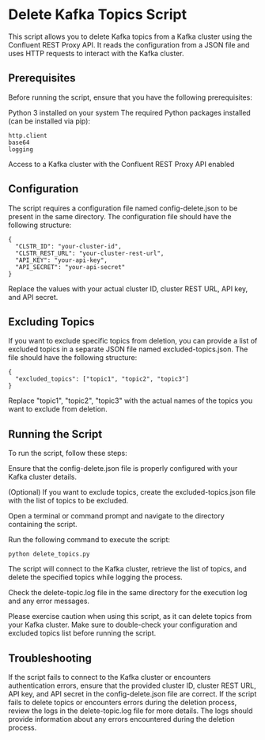 # Delete Kafka Topics Script
This script allows you to delete Kafka topics from a Kafka cluster using the Confluent REST Proxy API. It reads the configuration from a JSON file and uses HTTP requests to interact with the Kafka cluster.

## Prerequisites
Before running the script, ensure that you have the following prerequisites:

Python 3 installed on your system
The required Python packages installed (can be installed via pip):
```
http.client
base64
logging
```
Access to a Kafka cluster with the Confluent REST Proxy API enabled
## Configuration
The script requires a configuration file named config-delete.json to be present in the same directory. The configuration file should have the following structure:
```
{
  "CLSTR_ID": "your-cluster-id",
  "CLSTR_REST_URL": "your-cluster-rest-url",
  "API_KEY": "your-api-key",
  "API_SECRET": "your-api-secret"
}
```
Replace the values with your actual cluster ID, cluster REST URL, API key, and API secret.

## Excluding Topics
If you want to exclude specific topics from deletion, you can provide a list of excluded topics in a separate JSON file named excluded-topics.json. The file should have the following structure:

```
{
  "excluded_topics": ["topic1", "topic2", "topic3"]
}
```
Replace "topic1", "topic2", "topic3" with the actual names of the topics you want to exclude from deletion.

## Running the Script
To run the script, follow these steps:

Ensure that the config-delete.json file is properly configured with your Kafka cluster details.

(Optional) If you want to exclude topics, create the excluded-topics.json file with the list of topics to be excluded.

Open a terminal or command prompt and navigate to the directory containing the script.

Run the following command to execute the script:
```
python delete_topics.py
```
The script will connect to the Kafka cluster, retrieve the list of topics, and delete the specified topics while logging the process.

Check the delete-topic.log file in the same directory for the execution log and any error messages.

Please exercise caution when using this script, as it can delete topics from your Kafka cluster. Make sure to double-check your configuration and excluded topics list before running the script.


## Troubleshooting
If the script fails to connect to the Kafka cluster or encounters authentication errors, ensure that the provided cluster ID, cluster REST URL, API key, and API secret in the config-delete.json file are correct.
If the script fails to delete topics or encounters errors during the deletion process, review the logs in the delete-topic.log file for more details. The logs should provide information about any errors encountered during the deletion process.
